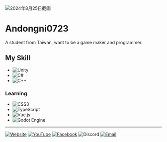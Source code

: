 ![2024年8月25日截圖](https://hackmd.io/_uploads/HJ7DPw_sR.png)

# Andongni0723

A student from Taiwan, 
want to be a game maker and programmer. 



## My Skill

* ![Unity](https://img.shields.io/badge/-Unity-000000?style=for-the-badge&logo=unity&logoColor=ffffff)
* ![C#](https://custom-icon-badges.demolab.com/badge/C%23-%23239120.svg?style=for-the-badge&logo=cshrp&logoColor=white)
* ![C++](https://img.shields.io/badge/C++-%2300599C.svg?style=for-the-badge&logo=c%2B%2B&logoColor=white)

### Learning

* ![CSS3](https://img.shields.io/badge/css3-%231572B6.svg?style=for-the-badge&logo=css3&logoColor=white)
* ![TypeScript](https://img.shields.io/badge/TypeScript-3178C6?style=for-the-badge&logo=typescript&logoColor=white)
* ![Vue.js](https://img.shields.io/badge/vuejs-%2335495e.svg?style=for-the-badge&logo=vuedotjs&logoColor=blue)
* ![Godot Engine](https://img.shields.io/badge/GODOT-%23FFFFFF.svg?style=for-the-badge&logo=godot-engine)

---

[![Website](https://img.shields.io/badge/Website-FF7139?style=for-the-badge&logo=firefox&logoColor=white)](https://x102039.wixsite.com/isme)
[![YouTube](https://img.shields.io/badge/YouTube-%23FF0000.svg?style=for-the-badge&logo=YouTube&logoColor=white)](https://www.youtube.com/@andongni0723)
[![Facebook](https://img.shields.io/badge/Facebook-%231877F2.svg?style=for-the-badge&logo=Facebook&logoColor=white)](https://www.facebook.com/profile.php?id=100015788080240)
![Discord](https://img.shields.io/badge/andongni0723-5865F2?style=for-the-badge&logo=discord&logoColor=white)
[![Email](https://img.shields.io/badge/Email-1d9bf0?style=for-the-badge&logo=mail.ru&logoColor=white)](mailto:x102039@gmail.com)
